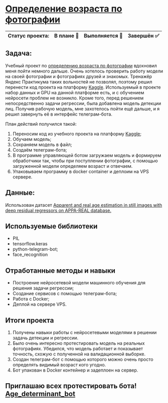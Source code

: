 # [Определение возраста по фотографии](https://t.me/Age_determinant_bot)

Статус проекта: | В плане :black_square_button: | Выполняется :black_square_button: | Завершён :white_check_mark: | 
:------------ | :-------------| :-------------| :-------------

## Задача:

Учебный проект по [определению возраста по фотографии](https://github.com/Slavianinko/Yandex_practicum/tree/main/Age_determination) вдохновил меня пойти немного дальше. Очень хотелось проверить работу модели на своей фотографии и фотографиях друзей и знакомых. Тренажёр Яндекс Практикума таких вольностей не позволял, поэтому решил перенести код проекта на платформу [Kaggle](kaggle.com). Используемый в проекте набор данных и GPU на данной платформе есть, и с обучением нейросети проблем не возникло. Кроме того, перед решением непосредственно задачи регрессии, была добавлена модель детекции лиц. Получив рабочую модель, мне захотелось пойти ещё дальше, и я решил завернуть её в интерфейс телеграм-бота.

План действий получился такой:
1. Переносим код из учебного проекта на платформу [Kaggle](kaggle.com);
2. Обучаем модель;
3. Сохраняем модель в файл;
4. Создаём телеграм-бота;
5. В программе управляющей ботом загружаем модель и формируем обработчики так, чтобы при поступлении фотографии, с помощью загруженной модели определяем возраст и отвечаем.
6. Упаковываем программу в docker container и деплоим на VPS сервере.

## Данные:

Использован датасет [Apparent and real age estimation in still images with deep residual regressors on APPA-REAL database.](https://chalearnlap.cvc.uab.cat/dataset/26/description/#)


## Используемые библиотеки
- PIL
- tensorflow.keras
- python-telegram-bot;
- face_recognition

## Отработанные методы и навыки
- Построение нейросетевой модели машинного обучения для решения задачи регрессии;
- Создание сервисов с помощью телеграм-бота;
- Работа с Docker;
- Деплой на сервере VPS.
  

## Итоги проекта

1. Получены навыки работы с нейросетевыми моделями в решении задачь детекции и регрессии.
2. Было очень интересно протестировать модель на реальных фотографиях. Убедился, что модель работает и показывает точность, схожую с полученной на валидационной выборке.
3. Создан телеграм-бот с помощью которого можно очень просто определять видимый возраст кого угодно.
4. Бот упакован в Docker контейнер и задеплоен на сервер.

## Приглашаю всех протестировать бота! [Age_determinant_bot](https://t.me/Age_determinant_bot)
